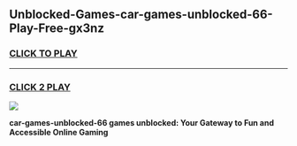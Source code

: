 
## Unblocked-Games-car-games-unblocked-66-Play-Free-gx3nz
<h3>
<a href="https://premium76.site?title=car-games-unblocked-66&ref=10A">CLICK TO PLAY</a></h3>
<hr>

<h3>
<a href="https://premium76.site?title=car-games-unblocked-66&ref=10A">CLICK 2 PLAY</a>
  
</h3>

<a href="https://premium76.site?title=car-games-unblocked-66&ref=10A"><img src="https://clearcache.store/games.png"></a>


**car-games-unblocked-66 games unblocked: Your Gateway to Fun and Accessible Online Gaming**
